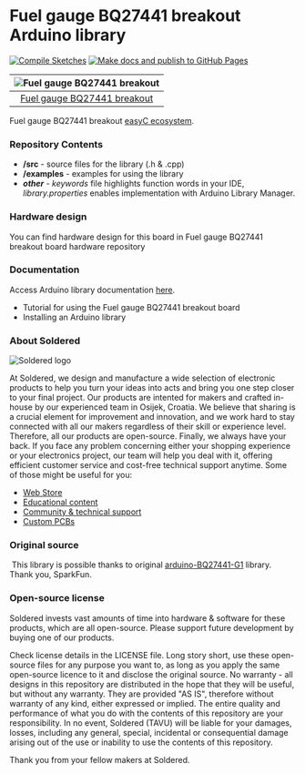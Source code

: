 # Fuel gauge BQ27441 breakout Arduino library

[![Compile Sketches](http://github-actions.40ants.com/e-radionicacom/Soldered-BQ27441-Battery-Fuel-Gauge-Arduino-Library/matrix.svg?branch=dev&only=Compile%20Sketches)](https://github.com/e-radionicacom/Soldered-BQ27441-Battery-Fuel-Gauge-Arduino-Library/actions/workflows/compile_test.yml)
[![Make docs and publish to GitHub Pages](https://github.com/e-radionicacom/Soldered-BQ27441-Battery-Fuel-Gauge-Arduino-Library/actions/workflows/make_docs.yml/badge.svg?branch=dev)](https://github.com/e-radionicacom/Soldered-BQ27441-Battery-Fuel-Gauge-Arduino-Library/actions/workflows/make_docs.yml)

| ![Fuel gauge BQ27441 breakout](https://upload.wikimedia.org/wikipedia/commons/8/8f/Example_image.svg) |
| :---------------------------------------------------------------------------------------------: |
| [Fuel gauge BQ27441 breakout](https://www.solde.red/333065)                                                            |

Fuel gauge BQ27441 breakout [easyC ecosystem](https://www.soldered.com/easyC). 

### Repository Contents
- **/src** - source files for the library (.h & .cpp)
- **/examples** - examples for using the library
- ***other*** - *keywords* file highlights function words in your IDE, *library.properties* enables implementation with Arduino Library Manager.

### Hardware design
You can find hardware design for this board in Fuel gauge BQ27441 breakout board hardware repository

### Documentation

Access Arduino library documentation [here](https://e-radionicacom.github.io/Soldered-BQ27441-Battery-Fuel-Gauge-Arduino-Library/).

- Tutorial for using the Fuel gauge BQ27441 breakout board
- Installing an Arduino library

### About Soldered
![Soldered logo](https://raw.githubusercontent.com/e-radionicacom/Soldered-BQ27441-Battery-Fuel-Gauge-Arduino-Library/dev/extras/Logo%20horizontal-2.svg)

At Soldered, we design and manufacture a wide selection of electronic products to help you turn your ideas into acts and bring you one step closer to your final project. Our products are intented for makers and crafted in-house by our experienced team in Osijek, Croatia. We believe that sharing is a crucial element for improvement and innovation, and we work hard to stay connected with all our makers regardless of their skill or experience level. Therefore, all our products are open-source. Finally, we always have your back. If you face any problem concerning either your shopping experience or your electronics project, our team will help you deal with it, offering efficient customer service and cost-free technical support anytime. Some of those might be useful for you:

- [Web Store](https://www.soldered.com)
- [Educational content](https://learn.soldered.com)
- [Community & technical support](https://community.soldered.com)
- [Custom PCBs](https://pcb.soldered.com)


### Original source
​
This library is possible thanks to original [arduino-BQ27441-G1](https://github.com/sparkfun/SparkFun_BQ27441_Arduino_Library) library. Thank you, SparkFun. 


### Open-source license
Soldered invests vast amounts of time into hardware & software for these products, which are all open-source. Please support future development by buying one of our products. 

Check license details in the LICENSE file. Long story short, use these open-source files for any purpose you want to, as long as you apply the same open-source licence to it and disclose the original source. No warranty - all designs in this repository are distributed in the hope that they will be useful, but without any warranty. They are provided "AS IS", therefore without warranty of any kind, either expressed or implied. The entire quality and performance of what you do with the contents of this repository are your responsibility. In no event, Soldered (TAVU) will be liable for your damages, losses, including any general, special, incidental or consequential damage arising out of the use or inability to use the contents of this repository. 

Thank you from your fellow makers at Soldered.

